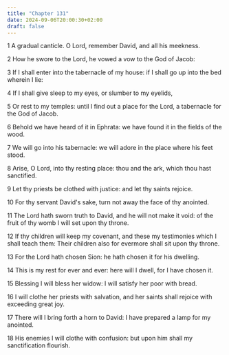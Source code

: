 ```yaml
---
title: "Chapter 131"
date: 2024-09-06T20:00:30+02:00
draft: false
---
```



1 A gradual canticle. O Lord, remember David, and all his meekness.

2 How he swore to the Lord, he vowed a vow to the God of Jacob:

3 If I shall enter into the tabernacle of my house: if I shall go up into the bed wherein I lie:

4 If I shall give sleep to my eyes, or slumber to my eyelids,

5 Or rest to my temples: until I find out a place for the Lord, a tabernacle for the God of Jacob.

6 Behold we have heard of it in Ephrata: we have found it in the fields of the wood.

7 We will go into his tabernacle: we will adore in the place where his feet stood.

8 Arise, O Lord, into thy resting place: thou and the ark, which thou hast sanctified.

9 Let thy priests be clothed with justice: and let thy saints rejoice.

10 For thy servant David's sake, turn not away the face of thy anointed.

11 The Lord hath sworn truth to David, and he will not make it void: of the fruit of thy womb I will set upon thy throne.

12 If thy children will keep my covenant, and these my testimonies which I shall teach them: Their children also for evermore shall sit upon thy throne.

13 For the Lord hath chosen Sion: he hath chosen it for his dwelling.

14 This is my rest for ever and ever: here will I dwell, for I have chosen it.

15 Blessing I will bless her widow: I will satisfy her poor with bread.

16 I will clothe her priests with salvation, and her saints shall rejoice with exceeding great joy.

17 There will I bring forth a horn to David: I have prepared a lamp for my anointed.

18 His enemies I will clothe with confusion: but upon him shall my sanctification flourish.

